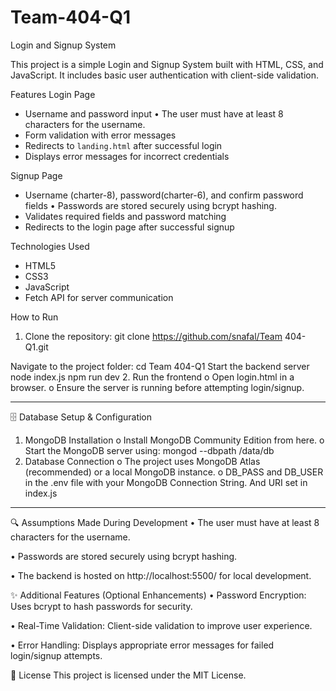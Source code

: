 # Team-404-Q1

Login and Signup System

This project is a simple Login and Signup System built with HTML, CSS, and JavaScript. It includes basic user authentication with client-side validation.

 Features
Login Page
  - Username and password input
•	The user must have at least 8 characters for the username.
  - Form validation with error messages
  - Redirects to `landing.html` after successful login
  - Displays error messages for incorrect credentials

Signup Page
  - Username (charter-8), password(charter-6), and confirm password fields
•	Passwords are stored securely using bcrypt hashing.
  - Validates required fields and password matching
  - Redirects to the login page after successful signup

Technologies Used
- HTML5
- CSS3
- JavaScript 
- Fetch API for server communication


How to Run
1. Clone the repository:
   git clone https://github.com/snafal/Team 404-Q1.git

Navigate to the project folder:
cd Team 404-Q1
Start the backend server
node index.js
npm run dev
2.	Run the frontend
o	Open login.html in a browser.
o	Ensure the server is running before attempting login/signup.
________________________________________
🗄️ Database Setup & Configuration
1.	MongoDB Installation
o	Install MongoDB Community Edition from here.
o	Start the MongoDB server using: 
mongod --dbpath /data/db
2.	Database Connection
o	The project uses MongoDB Atlas (recommended) or a local MongoDB instance.
o	DB_PASS and DB_USER in the .env file with your MongoDB Connection String. And URI set in index.js
________________________________________
🔍 Assumptions Made During Development
•	The user must have at least 8 characters for the username.

•	Passwords are stored securely using bcrypt hashing.

•	The backend is hosted on http://localhost:5500/ for local development.

✨ Additional Features (Optional Enhancements)
•	Password Encryption: Uses bcrypt to hash passwords for security.

•	Real-Time Validation: Client-side validation to improve user experience.

•	Error Handling: Displays appropriate error messages for failed login/signup attempts.

📜 License
This project is licensed under the MIT License.




